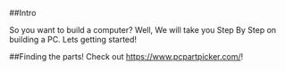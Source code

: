 ##Intro

So you want to build a computer?
Well, We will take you Step By Step on building a PC.
Lets getting started!

##Finding the parts!
Check out https://www.pcpartpicker.com/!

 
